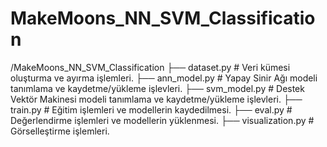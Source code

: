 # **MakeMoons_NN_SVM_Classification**


/MakeMoons_NN_SVM_Classification
    ├── dataset.py         # Veri kümesi oluşturma ve ayırma işlemleri.
    ├── ann_model.py       # Yapay Sinir Ağı modeli tanımlama ve kaydetme/yükleme işlevleri.
    ├── svm_model.py       # Destek Vektör Makinesi modeli tanımlama ve kaydetme/yükleme işlevleri.
    ├── train.py           # Eğitim işlemleri ve modellerin kaydedilmesi.
    ├── eval.py            # Değerlendirme işlemleri ve modellerin yüklenmesi.
    ├── visualization.py   # Görselleştirme işlemleri.